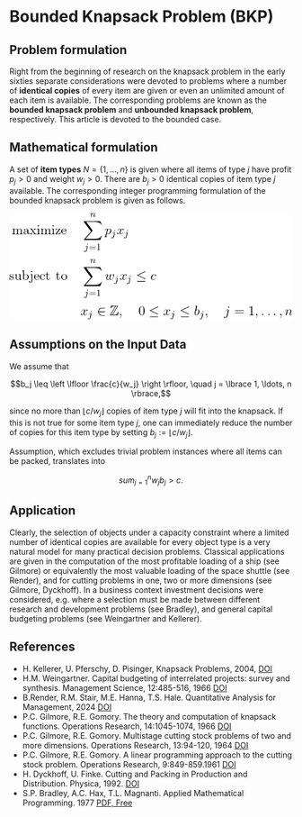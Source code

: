 # Bounded Knapsack Problem (BKP)


## Problem formulation

Right from the beginning of research on the knapsack problem in the early sixties
separate considerations were devoted to problems where a number of **identical copies**
of every item are given or even an unlimited amount of each item is available.
The corresponding problems are known as the **bounded knapsack problem** and **unbounded knapsack problem**, respectively.
This article is devoted to the bounded case.


## Mathematical formulation

A set of **item types** $N = \lbrace 1, \ldots, n \rbrace$ is given where all items of type $j$ have
profit $p_j > 0$ and weight $w_j > 0$. There are $b_j > 0$ identical copies of item type $j$ available. The
corresponding integer programming formulation of the bounded knapsack problem is given as follows.

![Mathematical formulation](./problem.png)





## Assumptions on the Input Data

We assume that
```math
b_j \leq \left \lfloor \frac{c}{w_j} \right \rfloor, \quad j = \lbrace 1, \ldots, n \rbrace,
```
since no more than $\lfloor c/ w_j \rfloor$ copies of item type $j$ will fit into the knapsack. If this is
not true for some item type $j$, one can immediately reduce the number of copies for
this item type by setting $b_j := \lfloor c / w_j \rfloor$.

Assumption, which excludes trivial problem instances where all items can be packed, translates into
```math
sum_{j=1}^n w_j b_j > c.
```

## Application

Clearly, the selection of objects under a capacity constraint where a limited number
of identical copies are available for every object type is a very natural model for many practical decision problems.
Classical applications are given in the computation of the most profitable loading of a ship (see Gilmore)
or equivalently the most valuable loading of the space shuttle (see Render),
and for cutting problems in one, two or more dimensions (see Gilmore, Dyckhoff).
In a business context investment decisions were considered, e.g. where a selection must be made
between different research and development problems (see Bradley), and general capital budgeting problems (see Weingartner and Kellerer).


## References
+  H. Kellerer, U. Pferschy, D. Pisinger, Knapsack Problems, 2004, [DOI](https://doi.org/10.1007/978-3-540-24777-7)
+ H.M. Weingartner. Capital budgeting of interrelated projects: survey and synthesis. Management Science, 12:485-516, 1966 [DOI](https://www.jstor.org/stable/2627881)
+ B.Render, R.M. Stair, M.E. Hanna, T.S. Hale. Quantitative Analysis for Management, 2024 [DOI](https://www.pearson.com/en-us/subject-catalog/p/quantitative-analysis-for-management/P200000009863/9780138170851?srsltid=AfmBOorPfcLSiv79YZlLBqhx-xLAEYfPbO0soPV0PQwt0BkEpBWAH-qU&tab=title-overview)
+ P.C. Gilmore, R.E. Gomory. The theory and computation of knapsack functions. Operations Research, 14:1045-1074, 1966 [DOI](https://www.jstor.org/stable/168433)
+ P.C. Gilmore, R.E. Gomory. Multistage cutting stock problems of two and more dimensions. Operations Research, 13:94-120, 1964 [DOI](https://www.jstor.org/stable/167956)
+ P.C. Gilmore, R.E. Gomory. A linear programming approach to the cutting stock problem. Operations Research, 9:849-859.1961 [DOI](https://www.jstor.org/stable/167051)
+ H. Dyckhoff, U. Finke. Cutting and Packing in Production and Distribution. Physica, 1992. [DOI](https://link.springer.com/book/10.1007/978-3-642-58165-6)
+ S.P. Bradley, A.C. Hax, T.L. Magnanti. Applied Mathematical Programming. 1977 [PDF, Free](https://web.mit.edu/15.053/www/AMP.htm)

